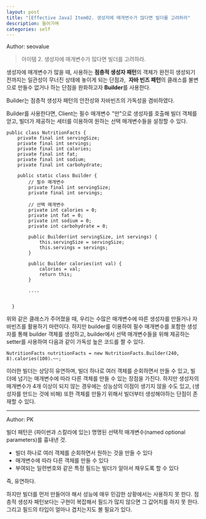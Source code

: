 ```yaml
---
layout: post
title: "[Effective Java] Item02. 생성자에 매개변수가 많다면 빌더를 고려하라"
description: 들어가며
categories: self
---
```


Author: seovalue

> 아이템 2. 생성자에 매개변수가 많다면 빌더를 고려하라.

생성자에 매개변수가 많을 때, 사용하는 **점층적 생성자 패턴**의 객체가 완전히 생성되기 전까지는 일관성이 무너진 상태에 놓이게 되는 단점과,  **자바 빈즈 패턴**의 클래스를 불변으로 만들수 없거나 하는 단점을 완화하고자 **Builder**를 사용한다.

Builder는 점층적 생성자 패턴의 안전성와 자바빈즈의 가독성을 겸비하였다.

Builder를 사용한다면, Client는 필수 매개변수 "만"으로 생성자를 호출해 빌더 객체를 얻고, 빌더가 제공하는 세터를 이용하여 원하는 선택 매개변수들을 설정할 수 있다.

```
public class NutritionFacts {
    private final int servingSize;
    private final int servings;
    private final int calories;
    private final int fat;
    private final int sodium;
    private final int carbohydrate;
    
    public static class Builder {
        // 필수 매개변수
        private final int servingSize;
        private final int servings;
        
        // 선택 매개변수
        private int calories = 0;
        private int fat = 0;
        private int sodium = 0;
        private int carbohydrate = 0;
        
        public Builder(int servingSize, int servings) { 
            this.servingSize = servingSize;
            this.servings = servings;
        }
        
        public Builder calories(int val) {
            calories = val;
            return this;
        }
        
        ....
        
        
  }
```

위와 같은 클래스가 주어졌을 때, 우리는 수많은 매개변수에 따른 생성자를 만들거나 자바빈즈를 활용하기 마련이다. 하지만 builder를 이용하여 필수 매개변수를 포함한 생성자를 통해 builder 객체를 생성하고, builder에서 선택 매개변수들을 위해 제공하는 setter를 사용하여 다음과 같이 가독성 높은 코드를 짤 수 있다.

```
NutritionFacts nutritionFacts = new NutritionFacts.Builder(240, 8).calories(100).~~;
```

이러한 빌더는 상당히 유연하며, 빌더 하나로 여러 객체를 순회하면서 만들 수 있고, 빌더에 넘기는 매개변수에 따라 다른 객체를 만들 수 있는 장점을 가진다. 하지만 생성자의 매개변수가 4개 이상이 되지 않는 경우에는 성능상의 이점이 생기지 않을 수도 있고, (생성자를 만드는 것에 비해) 또한 객체를 만들기 위해서 빌더부터 생성해야하는 단점이 존재할 수 있다.

-----

Author: PK

빌더 패턴은 (파이썬과 스칼라에 있는) 명명된 선택적 매개변수(named optional parameters)를 흉내낸 것.

- 빌더 하나로 여러 객체를 순회하면서 원하는 것을 만들 수 있다
- 매개변수에 따라 다른 객체를 만들 수 있다
- 부여되는 일련번호와 같은 특정 필드는 빌더가 알아서 채우도록 할 수 있다

즉, 유연하다.

하지만 빌더를 먼저 만들어야 해서 성능에 매우 민감한 상황에서는 사용하지 못 한다. 점층적 생성자 패턴보다는 구현이 복잡해서 필드가 많지 않으면 그 값어치를 하지 못 한다. 그리고 필드의 타입이 얼마나 겹치는지도 볼 필요가 있다.
